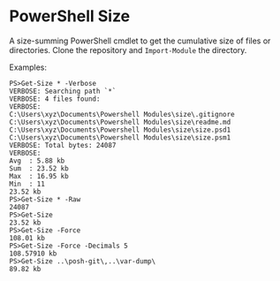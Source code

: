 # PowerShell Size

A size-summing PowerShell cmdlet to get the cumulative size of files or directories.
Clone the repository and `Import-Module` the directory.

Examples:
```
PS>Get-Size * -Verbose
VERBOSE: Searching path `*`
VERBOSE: 4 files found:
VERBOSE:
C:\Users\xyz\Documents\Powershell Modules\size\.gitignore
C:\Users\xyz\Documents\Powershell Modules\size\readme.md
C:\Users\xyz\Documents\Powershell Modules\size\size.psd1
C:\Users\xyz\Documents\Powershell Modules\size\size.psm1
VERBOSE: Total bytes: 24087
VERBOSE:
Avg  : 5.88 kb
Sum  : 23.52 kb
Max  : 16.95 kb
Min  : 11
23.52 kb
PS>Get-Size * -Raw
24087
PS>Get-Size
23.52 kb
PS>Get-Size -Force
108.01 kb
PS>Get-Size -Force -Decimals 5
108.57910 kb
PS>Get-Size ..\posh-git\,..\var-dump\
89.82 kb
```
